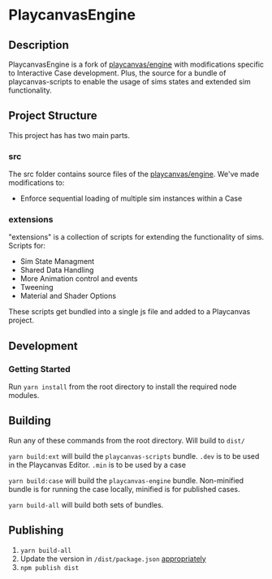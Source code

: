 # PlaycanvasEngine

## Description

PlaycanvasEngine is a fork of [playcanvas/engine](https://github.com/playcanvas/engine) with modifications specific to Interactive Case development. Plus, the source for a bundle of playcanvas-scripts to enable the usage of sims states and extended sim functionality. 

## Project Structure

This project has has two main parts.

### src

The src folder contains source files of the [playcanvas/engine](https://github.com/playcanvas/engine). We've made modifications to:

- Enforce sequential loading of multiple sim instances within a Case

### extensions

"extensions" is a collection of scripts for extending the functionality of sims. Scripts for:

- Sim State Managment
- Shared Data Handling
- More Animation control and events
- Tweening
- Material and Shader Options

These scripts get bundled into a single js file and added to a Playcanvas project.

## Development

### Getting Started

Run `yarn install` from the root directory to install the required node modules.

## Building

Run any of these commands from the root directory. Will build to `dist/`

`yarn build:ext` will build the `playcanvas-scripts` bundle. `.dev` is to be used in the Playcanvas Editor. `.min` is to be used by a case

`yarn build:case` will build the `playcanvas-engine` bundle. Non-minified bundle is for running the case locally, minified is for published cases.

`yarn build-all` will build both sets of bundles.

## Publishing

1. `yarn build-all`
2. Update the version in `/dist/package.json` [appropriately](https://semver.org/)
3. `npm publish dist`
